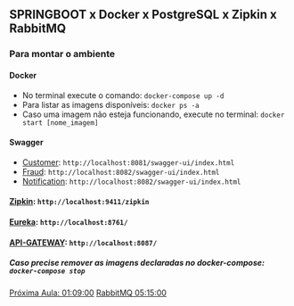 ## SPRINGBOOT x Docker x PostgreSQL x Zipkin x RabbitMQ

### Para montar o ambiente

#### Docker
* No terminal execute o comando: ``docker-compose up -d``
* Para listar as imagens disponíveis: ``docker ps -a``
* Caso uma imagem não esteja funcionando, execute no terminal: ``docker start [nome_imagem]``

#### Swagger
* [Customer](http://localhost:8081/swagger-ui/index.html): ``http://localhost:8081/swagger-ui/index.html``
* [Fraud](http://localhost:8082/swagger-ui/index.html): ``http://localhost:8082/swagger-ui/index.html``
* [Notification](http://localhost:8082/swagger-ui/index.html): ``http://localhost:8082/swagger-ui/index.html``

#### [Zipkin](http://localhost:9411/zipkin): ``http://localhost:9411/zipkin``

#### [Eureka](http://localhost:8761): ``http://localhost:8761/``

#### [API-GATEWAY](http://localhost:8087): ``http://localhost:8087/`` 

##### Caso precise remover as imagens declaradas no docker-compose: ``docker-compose stop``

[Próxima Aula: 01:09:00](https://drive.google.com/file/d/1YoBQwzWUeu22tsfl3L_pbU9V2pSTqeyA/view)
[RabbitMQ 05:15:00](https://drive.google.com/file/d/1QnlMgmC1lk8rry2cIXh-nGaaGkfWFfnu/view)
